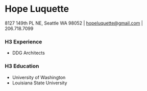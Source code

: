# Hope Luquette
8127 149th PL NE, Seattle WA 98052 | [hopeluquette@gmail.com](mailto:hopeluquette@gmail.com) | 206.718.7099
### H3 Experience
+ DDG Architects

### H3 Education 
+ University of Washington
+ Louisiana State University
